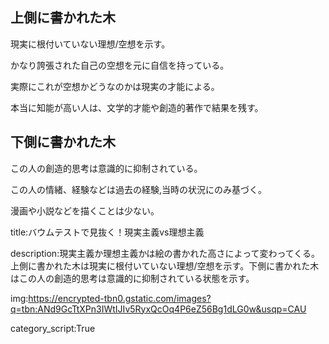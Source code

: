 

## 上側に書かれた木

現実に根付いていない理想/空想を示す。

かなり誇張された自己の空想を元に自信を持っている。

実際にこれが空想かどうなのかは現実の才能による。

本当に知能が高い人は、文学的才能や創造的著作で結果を残す。




## 下側に書かれた木

この人の創造的思考は意識的に抑制されている。

この人の情緒、経験などは過去の経験,当時の状況にのみ基づく。

漫画や小説などを描くことは少ない。






title:バウムテストで見抜く！現実主義vs理想主義

description:現実主義か理想主義かは絵の書かれた高さによって変わってくる。上側に書かれた木は現実に根付いていない理想/空想を示す。下側に書かれた木はこの人の創造的思考は意識的に抑制されている状態を示す。

img:https://encrypted-tbn0.gstatic.com/images?q=tbn:ANd9GcTtXPn3IWtIJIv5RyxQcOq4P6eZ56Bg1dLG0w&usqp=CAU

category_script:True

